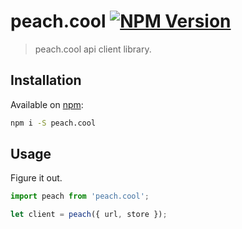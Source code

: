 # peach.cool [![NPM Version](http://img.shields.io/npm/v/peach.cool.svg?style=flat)](https://npmjs.com/package/peach.cool)

> peach.cool api client library.


## Installation

Available on [npm](https://npmjs.com/package/peach.cool):

```sh
npm i -S peach.cool
```


## Usage

Figure it out.

```js
import peach from 'peach.cool';

let client = peach({ url, store });
```
